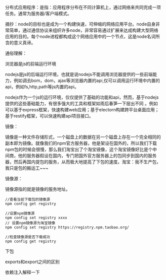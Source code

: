 分布式应用程序：是指：应用程序分布在不同计算机上，通过网络来共同完成一项任务。通常为服务器/客户端模式。

摘抄：node的目标也是成为一个构建快速，可伸缩的网络应用平台。node自身非常简单，通过通信协议来组织许多node，非常容易通过扩展来达成构建大型网络应用的目的。每个node进程都构成这个网络应用中的一个节点，这是node名词所含的意义真谛。

通俗理解：

浏览器是js的前端运行环境

nodejs是js的后端运行环境，也就是说nodejs不能调用浏览器提供的一些前端能力，例如调去bom，dom，ajax等浏览器内置的api,仅可以调用运行环境中内置的api，例如fs,http,path等js内置的api。

nodejs作为一个js的运行环境，仅仅提供了基础的功能和api，然而，基于nodejs提供的这些基础能力，有很多强大的工具和框架如雨后春笋一下层出不同 。例如可以基于express框架，快速构建web应用；基于electorn构建跨平台桌面应用；基于restify框架，可以快速构建api项目接口。



镜像：

镜像是一种文件存储形式，一个磁盘上的数据在另一个磁盘上存在一个完全相同的副本即为镜像。就像我们的npm官方服务器，他是架设在国外的，所以我们下载npm包的时候会很慢，那么我们淘宝出了个淘宝镜像，这个淘宝镜像好比是个中间商，他的服务器假设在国内，专门把国外官方服务器上的包同步到国内的服务器，然后再国内提包的服务，从而极大地提高了下包的速度。淘宝：我不生产包，我只是包的搬运工~~~

镜像源：

镜像源指的就是镜像的服务地址。

```
//查看当前下载包的镜像源
npm config get registry

//设置npm镜像源
npm config set registry xxxx
// 设置npm镜像源为淘宝镜像
npm config set registry https://registry.npm.taobao.org/  

//检查镜像源是否下载成功
npm config get registry
```



下包

exports和export之间的区别

依赖注入解释一下